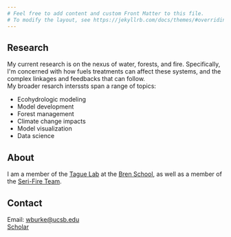 ```yaml
---
# Feel free to add content and custom Front Matter to this file.
# To modify the layout, see https://jekyllrb.com/docs/themes/#overriding-theme-defaults
---
```

## Research
My current research is on the nexus of water, forests, and fire. Specifically, I'm concerned with how fuels treatments can affect these systems, and the complex linkages and feedbacks that can follow.  
My broader resarch interssts span a range of topics:
- Ecohydrologic modeling
- Model development
- Forest management
- Climate change impacts
- Model visualization
- Data science

## About
I am a member of the [Tague Lab](https://tagueteamlab.org/) at the [Bren School](https://www.bren.ucsb.edu/research/will_burke.htm), as well as a member of the [Seri-Fire Team](https://serifire.com/).

## Contact
Email: [wburke@ucsb.edu](mailto:wburke@ucsb.edu)  
[Scholar](https://scholar.google.com/citations?user=LpZXsb8AAAAJ&hl=en)  
